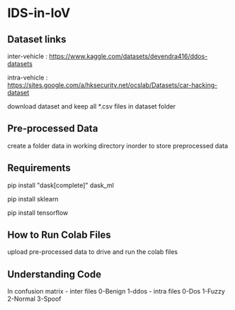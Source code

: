 # IDS-in-IoV

## Dataset links

inter-vehicle : https://www.kaggle.com/datasets/devendra416/ddos-datasets

intra-vehicle : https://sites.google.com/a/hksecurity.net/ocslab/Datasets/car-hacking-dataset

download dataset and keep all *.csv files in dataset folder

## Pre-processed Data
create a folder data in working directory inorder to store preprocessed data

## Requirements
pip install "dask[complete]" dask_ml

pip install sklearn

pip install tensorflow

## How to Run Colab Files
upload pre-processed data to drive and run the colab files

## Understanding Code
In confusion matrix 
    - inter files 0-Benign 1-ddos
    - intra files 0-Dos 1-Fuzzy 2-Normal 3-Spoof
